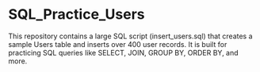 # SQL_Practice_Users
This repository contains a large SQL script (insert_users.sql) that creates a sample Users table and inserts over 400 user records. It is built for practicing SQL queries like SELECT, JOIN, GROUP BY, ORDER BY, and more.
